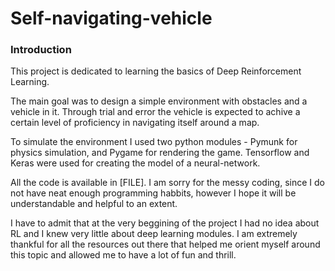 # Self-navigating-vehicle

### Introduction
This project is dedicated to learning the basics of Deep Reinforcement Learning.

The main goal was to design a simple environment with obstacles and a vehicle in it. Through trial and error the vehicle is expected to achive a certain level of proficiency in navigating itself around a map.

To simulate the environment I used two python modules - Pymunk for physics simulation, and Pygame for rendering the game.
Tensorflow and Keras were used for creating the model of a neural-network.

All the code is available in [FILE]. I am sorry for the messy coding, since I do not have neat enough programming habbits, however I hope it will be understandable and helpful to an extent.

I have to admit that at the very beggining of the project I had no idea about RL and I knew very little about deep learning modules. I am extremely thankful for all the resources out there that helped me orient myself around this topic and allowed me to have a lot of fun and thrill.
